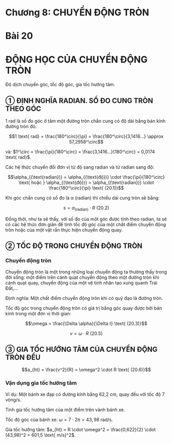 # Chương 8: CHUYỂN ĐỘNG TRÒN

# Bài 20

# ĐỘNG HỌC CỦA CHUYỂN ĐỘNG TRÒN

Độ dịch chuyển góc, tốc độ góc, gia tốc hướng tâm.

## ① ĐỊNH NGHĨA RADIAN. SỐ ĐO CUNG TRÒN THEO GÓC

1 rad là số đo góc ở tâm một đường tròn chắn cung có độ dài bằng bán kính đường tròn đó.

$$1 \text{ rad} = \frac{180^\circ}{\pi} = \frac{180^\circ}{3,1416...} \approx 57,2958^\circ$$

và: $1^\circ = \frac{\pi}{180^\circ} = \frac{3,1416...}{180^\circ} = 0,0174 \text{ rad}$.

Các hệ thức chuyển đổi đơn vị từ độ sang radian và từ radian sang độ:

$$\alpha_{(\text{radian})} = \alpha_{(\text{độ})} \cdot \frac{\pi}{180^\circ} \text{ hoặc } \alpha_{(\text{độ})} = \alpha_{(\text{radian})} \cdot \frac{180^\circ}{\pi} \text{ (20.1)}$$

Khi góc chắn cung có số đo là $\alpha$ (radian) thì chiều dài cung tròn sẽ bằng:

$$s = \alpha_{(\text{radian})} \cdot R \text{ (20.2)}$$

Đồng thời, như ta sẽ thấy, với số đo của một góc được tính theo radian, ta sẽ có các hệ thức đơn giản để tính tốc độ góc của một chất điểm chuyển động tròn hoặc của một vật rắn thực hiện chuyển động quay.

## ② TỐC ĐỘ TRONG CHUYỂN ĐỘNG TRÒN

### Chuyển động tròn

Chuyển động tròn là một trong những loại chuyển động ta thường thấy trong đời sống: một điểm trên cánh quạt chuyển động theo một đường tròn khi cánh quạt quay, chuyển động của một vệ tinh nhân tạo xung quanh Trái Đất,...

Định nghĩa: Một chất điểm chuyển động tròn khi có quỹ đạo là đường tròn.

Tốc độ góc trong chuyển động tròn có giá trị bằng góc quay được bởi bán kính trong một đơn vị thời gian:

$$\omega = \frac{\Delta \alpha}{\Delta t} \text{ (20.3)}$$

$$v = \omega \cdot R \text{ (20.5)}$$

## ③ GIA TỐC HƯỚNG TÂM CỦA CHUYỂN ĐỘNG TRÒN ĐỀU

$$a_{ht} = \frac{v^2}{R} = \omega^2 \cdot R \text{ (20.6)}$$

### Vận dụng gia tốc hướng tâm

Ví dụ: Một bánh xe đạp có đường kính bằng 62,2 cm, quay đều với tốc độ 7 vòng/s.

Tính gia tốc hướng tâm của một điểm trên vành bánh xe.

Tốc độ góc của bánh xe: $\omega = 7 \cdot 2\pi = 43,98 \text{ rad/s}$.

Gia tốc hướng tâm: $a_{ht} = R \cdot \omega^2 = \frac{0,622}{2} \cdot (43,98)^2 = 601,5 \text{ m/s}^2$.
